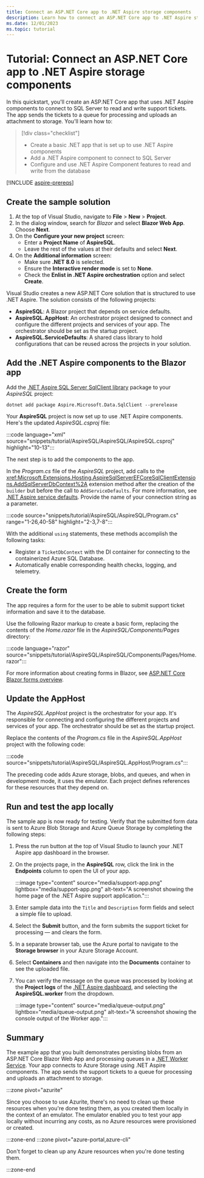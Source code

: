 ```yaml
---
title: Connect an ASP.NET Core app to .NET Aspire storage components
description: Learn how to connect an ASP.NET Core app to .NET Aspire storage components.
ms.date: 12/01/2023
ms.topic: tutorial
---
```


# Tutorial: Connect an ASP.NET Core app to .NET Aspire storage components

In this quickstart, you'll create an ASP.NET Core app that uses .NET Aspire components to connect to SQL Server to read and write support tickets. The app sends the tickets to a queue for processing and uploads an attachment to storage. You'll learn how to:

> [!div class="checklist"]
>
> - Create a basic .NET app that is set up to use .NET Aspire components
> - Add a .NET Aspire component to connect to SQL Server
> - Configure and use .NET Aspire Component features to read and write from the database

[!INCLUDE [aspire-prereqs](../includes/aspire-prereqs.md)]

## Create the sample solution

1. At the top of Visual Studio, navigate to **File** > **New** > **Project**.
1. In the dialog window, search for *Blazor* and select **Blazor Web App**. Choose **Next**.
1. On the **Configure your new project** screen:
    - Enter a **Project Name** of **AspireSQL**.
    - Leave the rest of the values at their defaults and select **Next**.
1. On the **Additional information** screen:
    - Make sure **.NET 8.0** is selected.
    - Ensure the **Interactive render mode** is set to **None**.
    - Check the **Enlist in .NET Aspire orchestration** option and select **Create**.

Visual Studio creates a new ASP.NET Core solution that is structured to use .NET Aspire. The solution consists of the following projects:

- **AspireSQL**: A Blazor project that depends on service defaults.
- **AspireSQL.AppHost**: An orchestrator project designed to connect and configure the different projects and services of your app. The orchestrator should be set as the startup project.
- **AspireSQL.ServiceDefaults**: A shared class library to hold configurations that can be reused across the projects in your solution.

## Add the .NET Aspire components to the Blazor app

Add the [.NET Aspire SQL Server SqlClient library](azure-storage-blobs-component.md) package to your _AspireSQL_ project:

```dotnetcli
dotnet add package Aspire.Microsoft.Data.SqlClient --prerelease
```

Your **AspireSQL** project is now set up to use .NET Aspire components. Here's the updated _AspireSQL.csproj_ file:

:::code language="xml" source="snippets/tutorial/AspireSQL/AspireSQL/AspireSQL.csproj" highlight="10-13":::

The next step is to add the components to the app.

In the _Program.cs_ file of the _AspireSQL_ project, add calls to the <xref:Microsoft.Extensions.Hosting.AspireSqlServerEFCoreSqlClientExtensions.AddSqlServerDbContext%2A> extension method after the creation of the `builder` but before the call to `AddServiceDefaults`. For more information, see [.NET Aspire service defaults](../service-defaults.md). Provide the name of your connection string as a parameter.

:::code source="snippets/tutorial/AspireSQL/AspireSQL/Program.cs" range="1-26,40-58" highlight="2-3,7-8":::

With the additional `using` statements, these methods accomplish the following tasks:

- Register a `TicketDbContext` with the DI container for connecting to the containerized Azure SQL Database.
- Automatically enable corresponding health checks, logging, and telemetry.

## Create the form

The app requires a form for the user to be able to submit support ticket information and save it to the database.

Use the following Razor markup to create a basic form, replacing the contents of the _Home.razor_ file in the _AspireSQL/Components/Pages_ directory:

:::code language="razor" source="snippets/tutorial/AspireSQL/AspireSQL/Components/Pages/Home.razor":::

For more information about creating forms in Blazor, see [ASP.NET Core Blazor forms overview](/aspnet/core/blazor/forms).

## Update the AppHost

The _AspireSQL.AppHost_ project is the orchestrator for your app. It's responsible for connecting and configuring the different projects and services of your app. The orchestrator should be set as the startup project.

Replace the contents of the _Program.cs_ file in the _AspireSQL.AppHost_ project with the following code:

:::code source="snippets/tutorial/AspireSQL/AspireSQL.AppHost/Program.cs":::

The preceding code adds Azure storage, blobs, and queues, and when in development mode, it uses the emulator. Each project defines references for these resources that they depend on.

## Run and test the app locally

The sample app is now ready for testing. Verify that the submitted form data is sent to Azure Blob Storage and Azure Queue Storage by completing the following steps:

1. Press the run button at the top of Visual Studio to launch your .NET Aspire app dashboard in the browser.
1. On the projects page, in the **AspireSQL** row, click the link in the **Endpoints** column to open the UI of your app.

    :::image type="content" source="media/support-app.png" lightbox="media/support-app.png" alt-text="A screenshot showing the home page of the .NET Aspire support application.":::

1. Enter sample data into the `Title` and `Description` form fields and select a simple file to upload.
1. Select the **Submit** button, and the form submits the support ticket for processing — and clears the form.
1. In a separate browser tab, use the Azure portal to navigate to the **Storage browser** in your Azure Storage Account.
1. Select **Containers** and then navigate into the **Documents** container to see the uploaded file.
1. You can verify the message on the queue was processed by looking at the **Project logs** of the [.NET Aspire dashboard](../dashboard.md), and selecting the **AspireSQL.worker** from the dropdown.

    :::image type="content" source="media/queue-output.png" lightbox="media/queue-output.png"  alt-text="A screenshot showing the console output of the Worker app.":::

## Summary

The example app that you built demonstrates persisting blobs from an ASP.NET Core Blazor Web App and processing queues in a [.NET Worker Service](/dotnet/core/extensions/workers). Your app connects to Azure Storage using .NET Aspire components. The app sends the support tickets to a queue for processing and uploads an attachment to storage.

:::zone pivot="azurite"

Since you choose to use Azurite, there's no need to clean up these resources when you're done testing them, as you created them locally in the context of an emulator. The emulator enabled you to test your app locally without incurring any costs, as no Azure resources were provisioned or created.

:::zone-end
:::zone pivot="azure-portal,azure-cli"

Don't forget to clean up any Azure resources when you're done testing them.

:::zone-end
